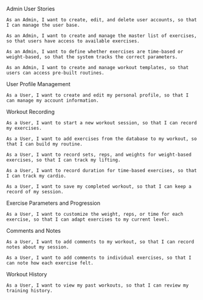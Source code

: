 Admin User Stories

    As an Admin, I want to create, edit, and delete user accounts, so that I can manage the user base.

    As an Admin, I want to create and manage the master list of exercises, so that users have access to available exercises.

    As an Admin, I want to define whether exercises are time-based or weight-based, so that the system tracks the correct parameters.

    As an Admin, I want to create and manage workout templates, so that users can access pre-built routines.

User Profile Management

    As a User, I want to create and edit my personal profile, so that I can manage my account information.

Workout Recording

    As a User, I want to start a new workout session, so that I can record my exercises.

    As a User, I want to add exercises from the database to my workout, so that I can build my routine.

    As a User, I want to record sets, reps, and weights for weight-based exercises, so that I can track my lifting.

    As a User, I want to record duration for time-based exercises, so that I can track my cardio.

    As a User, I want to save my completed workout, so that I can keep a record of my session.

Exercise Parameters and Progression

    As a User, I want to customize the weight, reps, or time for each exercise, so that I can adapt exercises to my current level.

Comments and Notes

    As a User, I want to add comments to my workout, so that I can record notes about my session.

    As a User, I want to add comments to individual exercises, so that I can note how each exercise felt.

Workout History

    As a User, I want to view my past workouts, so that I can review my training history.
